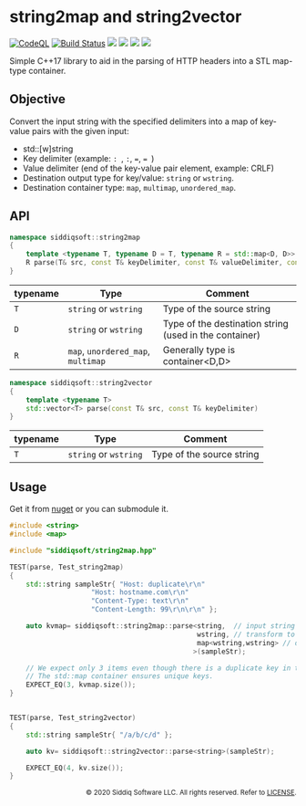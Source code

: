 # string2map and string2vector

[![CodeQL](https://github.com/SiddiqSoft/string2map/actions/workflows/codeql-analysis.yml/badge.svg)](https://github.com/SiddiqSoft/string2map/actions/workflows/codeql-analysis.yml)
[![Build Status](https://dev.azure.com/siddiqsoft/siddiqsoft/_apis/build/status/SiddiqSoft.string2map?branchName=main)](https://dev.azure.com/siddiqsoft/siddiqsoft/_build/latest?definitionId=3&branchName=main)
![](https://img.shields.io/nuget/v/SiddiqSoft.string2map)
![](https://img.shields.io/github/v/tag/SiddiqSoft/string2map)
![](https://img.shields.io/azure-devops/tests/siddiqsoft/siddiqsoft/2)
![](https://img.shields.io/azure-devops/coverage/siddiqsoft/siddiqsoft/2)

Simple C++17 library to aid in the parsing of HTTP headers into a STL map-type container.


## Objective

Convert the input string with the specified delimiters into a map of key-value pairs with the given input:
- std::[w]string
- Key delimiter (example: `: `, `:`, `=`, `= `)
- Value delimiter (end of the key-value pair element, example: CRLF)
- Destination output type for key/value: `string` or `wstring`.
- Destination container type: `map`, `multimap`, `unordered_map`.


## API

```cpp
namespace siddiqsoft::string2map
{
    template <typename T, typename D = T, typename R = std::map<D, D>>
    R parse(T& src, const T& keyDelimiter, const T& valueDelimiter, const T& terminalDelimiter= T{}) noexcept(false)
}
```

typename | Type      | Comment
---------|-----------|--------------
`T`      | `string` or `wstring`  | Type of the source string
`D`      | `string` or `wstring`  | Type of the destination string (used in the container)
`R`      | `map`, `unordered_map`, `multimap` | Generally type is container<D,D>


```cpp
namespace siddiqsoft::string2vector
{
    template <typename T>
    std::vector<T> parse(const T& src, const T& keyDelimiter)
}
```

typename | Type      | Comment
---------|-----------|--------------
`T`      | `string` or `wstring`  | Type of the source string


## Usage

Get it from [nuget](https://www.nuget.org/packages/string2map/) or you can submodule it.

```cpp
#include <string>
#include <map>

#include "siddiqsoft/string2map.hpp"

TEST(parse, Test_string2map)
{
    std::string sampleStr{ "Host: duplicate\r\n"
                    "Host: hostname.com\r\n"
                    "Content-Type: text\r\n"
                    "Content-Length: 99\r\n\r\n" };

    auto kvmap= siddiqsoft::string2map::parse<string,  // input string
                                              wstring, // transform to wstring
                                              map<wstring,wstring> // destination container
                                             >(sampleStr);

    // We expect only 3 items even though there is a duplicate key in the source string.
    // The std::map container ensures unique keys.
    EXPECT_EQ(3, kvmap.size());
}


TEST(parse, Test_string2vector)
{
    std::string sampleStr{ "/a/b/c/d" };

    auto kv= siddiqsoft::string2vector::parse<string>(sampleStr);

    EXPECT_EQ(4, kv.size());
}

```

<small align="right">

&copy; 2020 Siddiq Software LLC. All rights reserved. Refer to [LICENSE](LICENSE).

</small>
